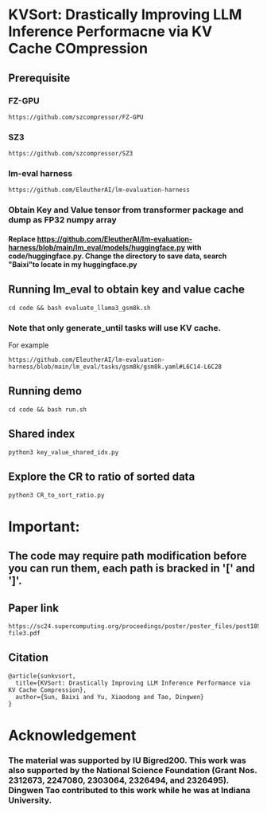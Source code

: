 # KVSort: Drastically Improving LLM Inference Performacne via KV Cache COmpression

## Prerequisite
### FZ-GPU
```
https://github.com/szcompressor/FZ-GPU
```

### SZ3
```
https://github.com/szcompressor/SZ3
```

### lm-eval harness
```
https://github.com/EleutherAI/lm-evaluation-harness
```


### Obtain Key and Value tensor from transformer package and dump as FP32 numpy array
#### Replace https://github.com/EleutherAI/lm-evaluation-harness/blob/main/lm_eval/models/huggingface.py with code/huggingface.py. Change the directory to save data, search "Baixi"to locate in my huggingface.py

## Running lm_eval to obtain key and value cache
```
cd code && bash evaluate_llama3_gsm8k.sh
```

### Note that only generate_until tasks will use KV cache.
For example
```
https://github.com/EleutherAI/lm-evaluation-harness/blob/main/lm_eval/tasks/gsm8k/gsm8k.yaml#L6C14-L6C28
```

## Running demo
```
cd code && bash run.sh
```

## Shared index
```
python3 key_value_shared_idx.py
```

## Explore the CR to ratio of sorted data
```
python3 CR_to_sort_ratio.py
```

# Important:
## The code may require path modification before you can run them, each path is bracked in '[' and ']'.

## Paper link
```
https://sc24.supercomputing.org/proceedings/poster/poster_files/post189s2-file3.pdf
```
## Citation
```
@article{sunkvsort,
  title={KVSort: Drastically Improving LLM Inference Performance via KV Cache Compression},
  author={Sun, Baixi and Yu, Xiaodong and Tao, Dingwen}
}
```

# Acknowledgement
### The material was supported by IU Bigred200. This work was also supported by the National Science Foundation (Grant Nos. 2312673, 2247080, 2303064, 2326494, and 2326495). Dingwen Tao contributed to this work while he was at Indiana University.